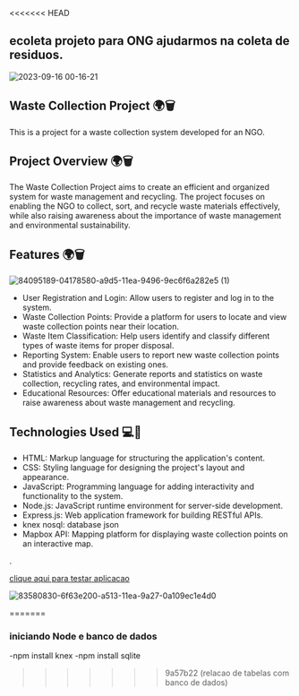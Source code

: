 <<<<<<< HEAD
## ecoleta projeto para ONG ajudarmos na coleta de residuos.

![2023-09-16 00-16-21](https://github.com/Guilhermefonseca2021/Project-Ecoleta/assets/92196697/dd0e7b48-0abe-47d4-bd51-434ce1cbd5b5)

## Waste Collection Project 🌍🗑️

This is a project for a waste collection system developed for an NGO.

## Project Overview 🌍🗑️

The Waste Collection Project aims to create an efficient and organized system for waste management and recycling. The project focuses on enabling the NGO to collect, sort, and recycle waste materials effectively, while also raising awareness about the importance of waste management and environmental sustainability.

## Features 🌍🗑️

![84095189-04178580-a9d5-11ea-9496-9ec6f6a282e5 (1)](https://github.com/Guilhermefonseca2021/Project-Ecoleta/assets/92196697/9cb93c64-0460-4456-95b8-95acb7b6f808)

- User Registration and Login: Allow users to register and log in to the system.
- Waste Collection Points: Provide a platform for users to locate and view waste collection points near their location.
- Waste Item Classification: Help users identify and classify different types of waste items for proper disposal.
- Reporting System: Enable users to report new waste collection points and provide feedback on existing ones.
- Statistics and Analytics: Generate reports and statistics on waste collection, recycling rates, and environmental impact.
- Educational Resources: Offer educational materials and resources to raise awareness about waste management and recycling.

## Technologies Used 💻🔧

- HTML: Markup language for structuring the application's content.
- CSS: Styling language for designing the project's layout and appearance.
- JavaScript: Programming language for adding interactivity and functionality to the system.
- Node.js: JavaScript runtime environment for server-side development.
- Express.js: Web application framework for building RESTful APIs.
- knex nosql: database json 
- Mapbox API: Mapping platform for displaying waste collection points on an interactive map.

.



<a href="https://project-ecoleta-git-main-guilhermefonseca2021.vercel.app/"> clique aqui para testar aplicacao </a>


![83580830-6f63e200-a513-11ea-9a27-0a109ec1e4d0](https://github.com/Guilhermefonseca2021/Project-Ecoleta/assets/92196697/4c3e40c8-60ce-4df5-b4df-c13615b72202)


=======
<h3> iniciando Node e banco de dados </h3>

-npm install knex
-npm install sqlite
>>>>>>> 9a57b22 (relacao de tabelas com banco de dados)
